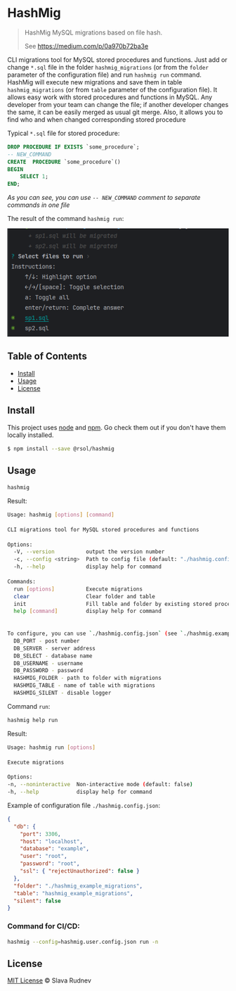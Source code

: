 # HashMig

> HashMig MySQL migrations based on file hash.
> 
> See https://medium.com/p/0a970b72ba3e

CLI migrations tool for MySQL stored procedures and functions.
Just add or change `*.sql` file in the folder `hashmig_migrations` (or from the `folder` parameter of the configuration file) and run `hashmig run` command.
HashMig will execute new migrations and save them in table `hashmig_migrations` (or from `table` parameter of the configuration file).
It allows easy work with stored procedures and functions in MySQL. Any developer from your team can change the file; if another developer changes the same, it can be easily merged as usual git merge.
Also, it allows you to find who and when changed corresponding stored procedure

Typical `*.sql` file for stored procedure:

```sql
DROP PROCEDURE IF EXISTS `some_procedure`;
-- NEW_COMMAND
CREATE  PROCEDURE `some_procedure`()
BEGIN
    SELECT 1;
END;
```

_As you can see, you can use `-- NEW_COMMAND` comment to separate commands in one file_

The result of the command `hashmig run`:

![img.png](img.png)

## Table of Contents

- [Install](#install)
- [Usage](#usage)
- [License](#license)

## Install

This project uses [node](http://nodejs.org) and [npm](https://npmjs.com). Go check them out if you don't have them locally installed.

```bash
$ npm install --save @rsol/hashmig
```

## Usage

```bash
hashmig
```

Result:

```bash
Usage: hashmig [options] [command]

CLI migrations tool for MySQL stored procedures and functions

Options:
  -V, --version          output the version number
  -c, --config <string>  Path to config file (default: "./hashmig.config.json")
  -h, --help             display help for command

Commands:
  run [options]          Execute migrations
  clear                  Clear folder and table
  init                   Fill table and folder by existing stored procedures and functions
  help [command]         display help for command


To configure, you can use `./hashmig.config.json` (see `./hashmig.example.config.json`) file or the following environment variables:
  DB_PORT - post number
  DB_SERVER - server address
  DB_SELECT - database name
  DB_USERNAME - username
  DB_PASSWORD - password
  HASHMIG_FOLDER - path to folder with migrations
  HASHMIG_TABLE - name of table with migrations
  HASHMIG_SILENT - disable logger
```

Command `run`:

```bash
hashmig help run
```

Result:

```bash
Usage: hashmig run [options]

Execute migrations

Options:
-n, --noninteractive  Non-interactive mode (default: false)
-h, --help            display help for command
```

Example of configuration file `./hashmig.config.json`:

```json
{
  "db": {
    "port": 3306,
    "host": "localhost",
    "database": "example",
    "user": "root",
    "password": "root",
    "ssl": { "rejectUnauthorized": false }
  },
  "folder": "./hashmig_example_migrations",
  "table": "hashmig_example_migrations",
  "silent": false
}
```

### Command for CI/CD:

```bash
hashmig --config=hashmig.user.config.json run -n
```

## License

[MIT License](https://opensource.org/licenses/MIT) © Slava Rudnev
